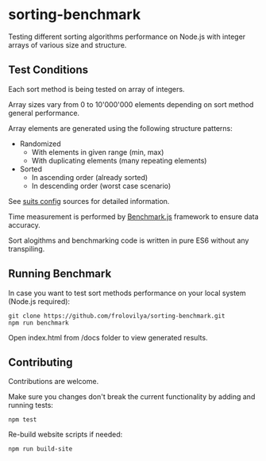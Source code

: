 # sorting-benchmark
Testing different sorting algorithms performance on Node.js with integer arrays of various size and structure.

## Test Conditions
Each sort method is being tested on array of integers. 

Array sizes vary from 0 to 10'000'000 elements depending on sort method general performance.

Array elements are generated using the following structure patterns:
* Randomized 
  * With elements in given range (min, max)
  * With duplicating elements (many repeating elements)
* Sorted
  * In ascending order (already sorted)
  * In descending order (worst case scenario)
  
See [suits config](https://github.com/frolovilya/sorting-benchmark/blob/master/src/benchmark/suits/SuitsConfig.js) sources for detailed information.

Time measurement is performed by [Benchmark.js](https://benchmarkjs.com) framework to ensure data accuracy.

Sort alogithms and benchmarking code is written in pure ES6 without any transpiling.

## Running Benchmark
In case you want to test sort methods performance on your local system (Node.js required):
```
git clone https://github.com/frolovilya/sorting-benchmark.git
npm run benchmark
```
Open index.html from /docs folder to view generated results.

## Contributing
Contributions are welcome. 

Make sure you changes don't break the current functionality by adding and running tests:
```
npm test
```
Re-build website scripts if needed:
```
npm run build-site
```

